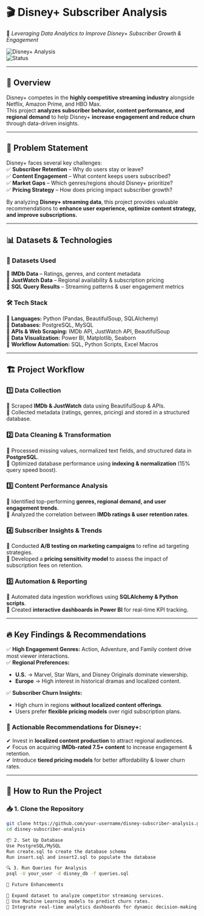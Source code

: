 # 🎬 Disney+ Subscriber Analysis  
🚀 *Leveraging Data Analytics to Improve Disney+ Subscriber Growth & Engagement*  

![Disney+ Analysis](https://img.shields.io/badge/Data%20Analysis-SQL%20%7C%20Python%20%7C%20PowerBI-blue)  
![Status](https://img.shields.io/badge/Status-Completed-success)  

---

## 📖 Overview  
Disney+ competes in the **highly competitive streaming industry** alongside Netflix, Amazon Prime, and HBO Max.  
This project **analyzes subscriber behavior, content performance, and regional demand** to help Disney+ **increase engagement and reduce churn** through data-driven insights.  

---

## 🎯 Problem Statement  
Disney+ faces several key challenges:  
✅ **Subscriber Retention** – Why do users stay or leave?  
✅ **Content Engagement** – What content keeps users subscribed?  
✅ **Market Gaps** – Which genres/regions should Disney+ prioritize?  
✅ **Pricing Strategy** – How does pricing impact subscriber growth?  

By analyzing **Disney+ streaming data**, this project provides valuable recommendations to **enhance user experience, optimize content strategy, and improve subscriptions.**  

---

## 📊 Datasets & Technologies  

### 📂 Datasets Used  
📌 **IMDb Data** – Ratings, genres, and content metadata  
📌 **JustWatch Data** – Regional availability & subscription pricing  
📌 **SQL Query Results** – Streaming patterns & user engagement metrics  

### 🛠 Tech Stack  
🔹 **Languages:** Python (Pandas, BeautifulSoup, SQLAlchemy)  
🔹 **Databases:** PostgreSQL, MySQL  
🔹 **APIs & Web Scraping:** IMDb API, JustWatch API, BeautifulSoup  
🔹 **Data Visualization:** Power BI, Matplotlib, Seaborn  
🔹 **Workflow Automation:** SQL, Python Scripts, Excel Macros  

---

## 🏗 Project Workflow  

### **1️⃣ Data Collection**  
📌 Scraped **IMDb & JustWatch** data using BeautifulSoup & APIs.  
📌 Collected metadata (ratings, genres, pricing) and stored in a structured database.  

### **2️⃣ Data Cleaning & Transformation**  
📌 Processed missing values, normalized text fields, and structured data in **PostgreSQL**.  
📌 Optimized database performance using **indexing & normalization** (15% query speed boost).  

### **3️⃣ Content Performance Analysis**  
📌 Identified top-performing **genres, regional demand, and user engagement trends**.  
📌 Analyzed the correlation between **IMDb ratings & user retention rates**.  

### **4️⃣ Subscriber Insights & Trends**  
📌 Conducted **A/B testing on marketing campaigns** to refine ad targeting strategies.  
📌 Developed a **pricing sensitivity model** to assess the impact of subscription fees on retention.  

### **5️⃣ Automation & Reporting**  
📌 Automated data ingestion workflows using **SQLAlchemy & Python scripts**.  
📌 Created **interactive dashboards in Power BI** for real-time KPI tracking.  

---

## 🔥 Key Findings & Recommendations  

✅ **High Engagement Genres:** Action, Adventure, and Family content drive most viewer interactions.  
✅ **Regional Preferences:**  
- **U.S.** → Marvel, Star Wars, and Disney Originals dominate viewership.  
- **Europe** → High interest in historical dramas and localized content.  

✅ **Subscriber Churn Insights:**  
- High churn in regions **without localized content offerings**.  
- Users prefer **flexible pricing models** over rigid subscription plans.  

### **📌 Actionable Recommendations for Disney+:**  
✔ Invest in **localized content production** to attract regional audiences.  
✔ Focus on acquiring **IMDb-rated 7.5+ content** to increase engagement & retention.  
✔ Introduce **tiered pricing models** for better affordability & lower churn rates.  

---

## 🚀 How to Run the Project  

### 📥 1. Clone the Repository  
```bash
git clone https://github.com/your-username/disney-subscriber-analysis.git
cd disney-subscriber-analysis

📦 2. Set Up Database
Use PostgreSQL/MySQL
Run create.sql to create the database schema
Run insert.sql and insert2.sql to populate the database

🔍 3. Run Queries for Analysis
psql -U your_user -d disney_db -f queries.sql

📅 Future Enhancements

📌 Expand dataset to analyze competitor streaming services.
📌 Use Machine Learning models to predict churn rates.
📌 Integrate real-time analytics dashboards for dynamic decision-making.
